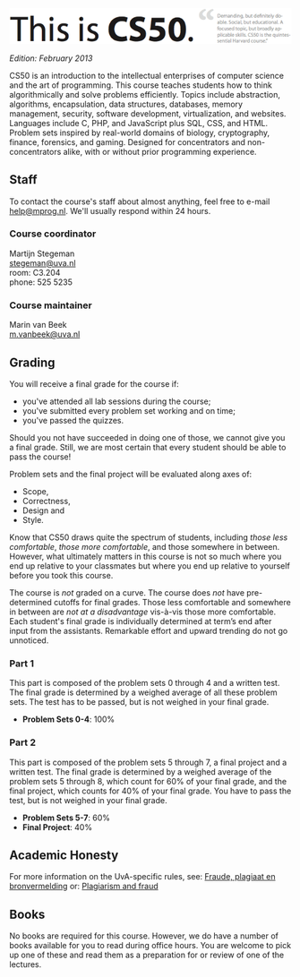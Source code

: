 ![CS50 @ Minor Programmeren](cs50.png)

*Edition: February 2013*

CS50 is an introduction to the intellectual enterprises of computer science
and the art of programming. This course teaches students how to think
algorithmically and solve problems efficiently. Topics include abstraction,
algorithms, encapsulation, data structures, databases, memory management,
security, software development, virtualization, and websites. Languages
include C, PHP, and JavaScript plus SQL, CSS, and HTML. Problem sets inspired
by real-world domains of biology, cryptography, finance, forensics, and
gaming. Designed for concentrators and non-concentrators alike, with or
without prior programming experience.

## Staff

To contact the course's staff about almost anything, feel free to e-mail
<help@mprog.nl>. We'll usually respond within 24 hours.

### Course coordinator

Martijn Stegeman  
<stegeman@uva.nl>  
room: C3.204  
phone: 525 5235

### Course maintainer

Marin van Beek  
<m.vanbeek@uva.nl>

## Grading

You will receive a final grade for the course if:

* you've attended all lab sessions during the course;
* you've submitted every problem set working and on time;
* you've passed the quizzes.

Should you not have succeeded in doing one of those, we cannot give you a
final grade. Still, we are most certain that every student should be able to
pass the course!

Problem sets and the final project will be evaluated along axes of:

* Scope, 
* Correctness, 
* Design and 
* Style.

Know that CS50 draws quite the spectrum of students, including *those less
comfortable*, *those more comfortable*, and those somewhere in between.
However, what ultimately matters in this course is not so much where you end
up relative to your classmates but where you end up relative to yourself
before you took this course.

The course is *not* graded on a curve. The course does *not* have
pre-determined cutoffs for final grades. Those less comfortable and somewhere
in between are *not at a disadvantage* vis-à-vis those more comfortable. Each
student's final grade is individually determined at term’s end after input
from the assistants. Remarkable effort and upward trending do not go
unnoticed.

### Part 1

This part is composed of the problem sets 0 through 4 and a written test. The
final grade is determined by a weighed average of all these problem sets. The
test has to be passed, but is not weighed in your final grade.

- **Problem Sets 0-4**: 100%

### Part 2

This part is composed of the problem sets 5 through 7, a final project and a
written test. The final grade is determined by a weighed average of the
problem sets 5 through 8, which count for 60% of your final grade, and the
final project, which counts for 40% of your final grade. You have to pass the
test, but is not weighed in your final grade.

- **Problem Sets 5-7**: 60%
- **Final Project**: 40%



<!--
    # Lectures

    A schedule of lectures, subject to change, appears below.

    **Week 0**

    Introduction. Bits. Binary. ASCII. Programming. Algorithms. Scratch. Statements. Boolean expressions. Conditions. Loops. Variables. Threads. Events.

    **Week 1**

    C. Source code. Compilers. Object code. GCC. Functions. Comments. Standard output. Arithmetic operators. Precedence. Local variables. Types. Casting. Standard input. Libraries. Boolean expressions, continued. Conditions, continued. Loops, continued.

    **Week 2**

    Functions, continued. Global variables. Parameters. Return values. Stack. Frames. Scope. Arrays. Strings. Command-line arguments. Cryptography.

    **Week 3**

    Linear search. Binary search. Asymptotic notation. Recursion. Bubble sort. Selection sort. Debugging.

    **Week 4**

    Merge sort. Structures. Dynamic memory allocation. Pointers. Debugging, continued.

    **Week 5**

    CS50 Library. Heap. Pointers, continued. Forensics.

    **Week 6**

    Quiz 0 on Wed 21-mrt.

    **Week 7**

    File I/O. Linked lists. Stacks. Queues. Valgrind. Hash tables. Trees. Binary search trees. Tries.

    **Week 8**

    HTTP. HTML. CSS. PHP.

    **Week 9**

    PHP, continued. SQL.

    **Week 10**

    JavaScript. Ajax. APIs.

    **Week 11**

    Life after 50.

    *Quiz 1 on Wed 9-mei.*

    **Week 12**

    Exciting conclusion.

    # Sections

    Lectures are supplemented by weekly, 90-minute sections led by the teaching fellows. Sections provide you with opportunities to explore and discuss course materials in a more intimate environment, with only your teaching fellow and a handful of classmates present, as well as to dive into hands-on activities.

    Different sections are offered for those less comfortable, those more comfortable, and those somewhere in between.

    Sectioning begins in Week 1. Sections themselves begin in Week 3, with course-wide supersections (open to all students) offered in Week 2.

    # Walkthroughs

    On Sunday nights from 7:00pm until 8:30pm, the teaching fellows hold a "walkthrough" for the current week’s problem set during which you receive direction on where to begin and how to approach the week's challenges.
    Each walkthrough is filmed and made available within 24 hours in streaming and downloadable formats (MP3 and MP4). You are expected to attend or watch walkthroughs before asking questions about problem sets.

    # Problem Sets

    Nine problem sets are assigned during the semester. Each is due via electronic submission six or more days after its date of distribution. However, you have four "late days" that you may "spend" during the semester, each of which provides you with an extension of twenty-four hours. You may spend no more than one late day on any particular problem set. You need not inform the staff of your use of a late day; usage of late days is tracked automatically. Lateness of electronic submissions is determined down to the minute by submissions' timestamps. Submitting more than seven minutes late is equivalent to submitting twenty-four hours late. Late work is not accepted once you have exhausted your late days, except in cases of emergency. Technical difficulties are not considered emergencies. These late days cannot be spent on the course’s final project.

    In order to accommodate students with different backgrounds, some problem sets are released in two editions: a standard edition intended for most students and a “Hacker Edition” intended for some students. Both editions essentially cover the same material. But the Hacker Edition typically presents that material from a more technical angle and poses more sophisticated questions. Hacker Editions are graded separately from standard editions, but those students who submit the former do not receive any form of extra credit outright. When determining grades at term’s end, however, we do bear in mind submissions of Hacker Editions.

    To be clear, we encourage most students (including aspiring computer scientists) to tackle the standard editions. However, you may choose, week to week, which edition to submit. You may not submit both or some amalgam of the two.

    Although you must submit all nine problem sets, your lowest score among those problem sets on which you received a score of perfection for the axis of scope will be dropped when final grades are determined.

    A schedule of problem sets, subject to change, appears below.

    **Problem Set 0: Scratch**  
    due by noon on Thu 16-feb

    **Problem Set 1: C**  
    due by noon on Thu 23-feb

    **Problem Set 2: Crypto**  
    due by noon on Thu 1-mrt

    **Problem Set 3: The Game of Fifteen**  
    due by noon on Thu 8-mrt

    **Problem Set 4: ??**  
    due by noon on Thu 15-mrt

    **Problem Set 5: Forensics**  
    due by noon on Thu 5-apr

    **Problem Set 6: Mispellings**  
    due by noon on Thu 12-apr

    **Problem Set 7: C$50 Finance**  
    due by noon on Thu 19-apr

    **Problem Set 8: CS50 Shuttle**  
    due by noon on Thu 26-apr

    # Quizzes

    The course has two 75-minute quizzes. These quizzes are "closed-book," but you may utilize during each quiz one two-sided page (A4) of notes, typed or written, and a pen or pencil, nothing else.

    When final grades are computed, your scores on these two quizzes are weighted equally.

    A schedule of quizzes, subject to change, appears below; these quizzes take place in lieu of lectures on these dates.

    > **Quiz 0**  
    > Wed 21-mrt
    > 
    > Covers weeks 0 through 5.
    > 
    > **Quiz 1**  
    > Wed 9-mei
    > 
    > Covers weeks 0 through 10 with emphasis on 7 onward.

    Unless arranged with the staff in advance, quizzes may not be taken at alternative times even if missed by accident, except in cases of emergency.

    # Final Project

    The climax of this course is its final project. The final project is your opportunity to take your knowledge of programming out for a spin and develop your very own piece of software. So long as your project draws upon this course’s lessons, the nature of your project is entirely up to you, albeit subject to the staff’s approval. You may implement your project in any language(s) as long as the staff approves. You are welcome to utilize infrastructure other than the CS50 Appliance and cloud.cs50.net, provided the staff ultimately has access to any hardware and software that your project requires. All that we ask is that you build something of interest to you, that you make something useful, that you solve an actual problem, or that you somehow impact campus. Strive to create something that outlives this course.

    Inasmuch as software development is rarely a one-person effort, you are allowed an opportunity to collaborate with one or two fellow students for this final project. Needless to say, it is expected that every student in any such group contribute equally to the design and implementation of that group’s project. Moreover, it is expected that the scope of a two- or three-person group's project be, respectively, twice or thrice that of a typical one-person project. A one-person project, mind you, should entail more time and effort than is required by each of the course’s problem sets.

    Guidelines for the final project will be distributed by Mon 10/24. A schedule, subject to change, appears below.

    **Pre-Proposal**  
    due by noon on Mon 23-apr

    **Proposal**  
    due by noon on Mon 27-apr

    **Status Report**  
    due by noon on Mon 21-mei

    **Implementation**  
    due by noon on Thu 24-mei

    Extensions on the final project are not granted, except in cases of emergency. Technical difficulties are not considered emergencies. Problem sets' late days cannot be spent on the final project. Lateness of submissions is determined down to the minute by submissions' timestamps. Submitting more than seven minutes late is equivalent to not submitting at all.
-->

## Academic Honesty

For more information on the UvA-specific rules, see: [Fraude, plagiaat en bronvermelding](http://studentenserviceplein.uva.nl/serviceplein/content/fraude-plagiaat-en-bronvermelding/fraude-en-plagiaatregeling.html) or: [Plagiarism and fraud](http://studentenserviceplein.uva.nl/en/service-point/content/plagiarism-and-fraud/plagiarism-and-fraud.html)

## Books

No books are required for this course. However, we do have a number of books
available for you to read during office hours. You are welcome to pick up one
of these and read them as a preparation for or review of one of the lectures.
